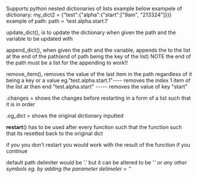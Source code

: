 Supports python nested dictionaries of lists example below
exampele of dictionary:    my_dict2 = {"test":{"alpha":{"start":["9am", "213324"]}}}
example of path:           path = 'test.alpha.start.1'


update_dict(), is to update the dictionary when given the path and the variable to be updated with

append_dict(), when given the path and the variable,
            appends the to the list at the end of the path(end of path being the key of the list)
            NOTE
            the end of the path must be a list for the appending to work!!

remove_item(), removes the value of the last item in the path regardless of it being a key or a value
               eg."test.alpha.start.1"---- removes the index 1 item of the list at then end 
                  "test.alpha.start" ----- removes the value of key "start"

.changes = shows the changes before restarting in a form of a list such that it is in order

.og_dict = shows the original dictionary inputted


__restart__() has to be used after every function such that the function such that its resetted back to the original dict 

if you you don't restart you would work with the result of the function if you continue 


default path delimiter would be '.'
but it can be altered to be '_' or any other symbols 
eg. by adding the parameter delimeter = '_'



